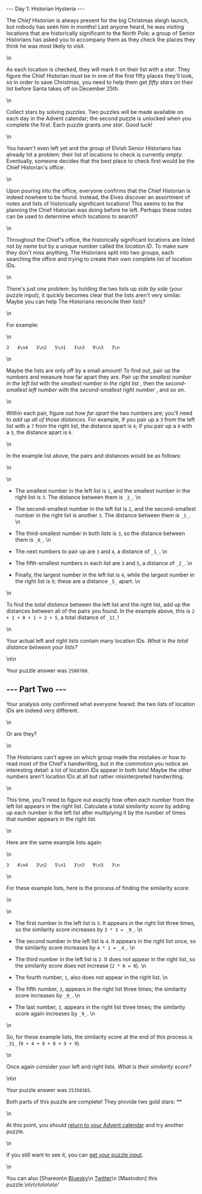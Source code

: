 \--- Day 1: Historian Hysteria ---

The _Chief Historian_ is always present for the big Christmas sleigh launch,
but nobody has seen him in months! Last anyone heard, he was visiting
locations that are historically significant to the North Pole; a group of
Senior Historians has asked you to accompany them as they check the places
they think he was most likely to visit.

\n

As each location is checked, they will mark it on their list with a _star_.
They figure the Chief Historian _must_ be in one of the first fifty places
they\'ll look, so in order to save Christmas, you need to help them get _fifty
stars_ on their list before Santa takes off on December 25th.

\n

Collect stars by solving puzzles. Two puzzles will be made available on each
day in the Advent calendar; the second puzzle is unlocked when you complete
the first. Each puzzle grants _one star_. Good luck!

\n

You haven\'t even left yet and the group of Elvish Senior Historians has
already hit a problem: their list of locations to check is currently _empty_.
Eventually, someone decides that the best place to check first would be the
Chief Historian\'s office.

\n

Upon pouring into the office, everyone confirms that the Chief Historian is
indeed nowhere to be found. Instead, the Elves discover an assortment of notes
and lists of historically significant locations! This seems to be the planning
the Chief Historian was doing before he left. Perhaps these notes can be used
to determine which locations to search?

\n

Throughout the Chief\'s office, the historically significant locations are
listed not by name but by a unique number called the _location ID_. To make
sure they don\'t miss anything, The Historians split into two groups, each
searching the office and trying to create their own complete list of location
IDs.

\n

There\'s just one problem: by holding the two lists up _side by side_ (your
puzzle input), it quickly becomes clear that the lists aren\'t very similar.
Maybe you can help The Historians reconcile their lists?

\n

For example:

\n

    
    
    3   4\n4   3\n2   5\n1   3\n3   9\n3   3\n

\n

Maybe the lists are only off by a small amount! To find out, pair up the
numbers and measure how far apart they are. Pair up the _smallest number in
the left list_ with the _smallest number in the right list_ , then the
_second-smallest left number_ with the _second-smallest right number_ , and so
on.

\n

Within each pair, figure out _how far apart_ the two numbers are; you\'ll need
to _add up all of those distances_. For example, if you pair up a `3` from the
left list with a `7` from the right list, the distance apart is `4`; if you
pair up a `9` with a `3`, the distance apart is `6`.

\n

In the example list above, the pairs and distances would be as follows:

\n

\n

  * The smallest number in the left list is `1`, and the smallest number in the right list is `3`. The distance between them is `_2_`.
\n

  * The second-smallest number in the left list is `2`, and the second-smallest number in the right list is another `3`. The distance between them is `_1_`.
\n

  * The third-smallest number in both lists is `3`, so the distance between them is `_0_`.
\n

  * The next numbers to pair up are `3` and `4`, a distance of `_1_`.
\n

  * The fifth-smallest numbers in each list are `3` and `5`, a distance of `_2_`.
\n

  * Finally, the largest number in the left list is `4`, while the largest number in the right list is `9`; these are a distance `_5_` apart.
\n

\n

To find the _total distance_ between the left list and the right list, add up
the distances between all of the pairs you found. In the example above, this
is `2 + 1 + 0 + 1 + 2 + 5`, a total distance of `_11_`!

\n

Your actual left and right lists contain many location IDs. _What is the total
distance between your lists?_

\n\n

Your puzzle answer was `2580760`.

## \--- Part Two ---

Your analysis only confirmed what everyone feared: the two lists of location
IDs are indeed very different.

\n

Or are they?

\n

The Historians can\'t agree on which group made the mistakes _or_ how to read
most of the Chief\'s handwriting, but in the commotion you notice an
interesting detail: a lot of location IDs appear in both lists! Maybe the
other numbers aren\'t location IDs at all but rather misinterpreted
handwriting.

\n

This time, you\'ll need to figure out exactly how often each number from the
left list appears in the right list. Calculate a total _similarity score_ by
adding up each number in the left list after multiplying it by the number of
times that number appears in the right list.

\n

Here are the same example lists again:

\n

    
    
    3   4\n4   3\n2   5\n1   3\n3   9\n3   3\n

\n

For these example lists, here is the process of finding the similarity score:

\n

\n

  * The first number in the left list is `3`. It appears in the right list three times, so the similarity score increases by `3 * 3 = _9_`.
\n

  * The second number in the left list is `4`. It appears in the right list once, so the similarity score increases by `4 * 1 = _4_`.
\n

  * The third number in the left list is `2`. It does not appear in the right list, so the similarity score does not increase (`2 * 0 = 0`).
\n

  * The fourth number, `1`, also does not appear in the right list.
\n

  * The fifth number, `3`, appears in the right list three times; the similarity score increases by `_9_`.
\n

  * The last number, `3`, appears in the right list three times; the similarity score again increases by `_9_`.
\n

\n

So, for these example lists, the similarity score at the end of this process
is `_31_` (`9 + 4 + 0 + 0 + 9 + 9`).

\n

Once again consider your left and right lists. _What is their similarity
score?_

\n\n

Your puzzle answer was `25358365`.

Both parts of this puzzle are complete! They provide two gold stars: **

\n

At this point, you should [return to your Advent calendar](/2024) and try
another puzzle.

\n

If you still want to see it, you can [get your puzzle input](1/input).

\n

You can also [Shareon\n
[Bluesky](https://bsky.app/intent/compose?text=I%27ve+completed+%22Historian+Hysteria%22+%2D+Day+1+%2D+Advent+of+Code+2024+%23AdventOfCode+https%3A%2F%2Fadventofcode%2Ecom%2F2024%2Fday%2F1)\n
[Twitter](https://twitter.com/intent/tweet?text=I%27ve+completed+%22Historian+Hysteria%22+%2D+Day+1+%2D+Advent+of+Code+2024&url=https%3A%2F%2Fadventofcode%2Ecom%2F2024%2Fday%2F1&related=ericwastl&hashtags=AdventOfCode)\n
[Mastodon] this puzzle.\n\n\n\n\n\n\n'

